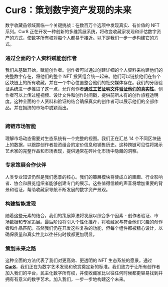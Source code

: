 # Cur8：策划数字资产发现的未来

数字收藏品领域面临一个关键挑战：在数百万个选项中发现真实、有价值的 NFT 系列。Cur8 正在开发一种创新的多维策展系统，将改变收藏家发现和评估数字资产的方式，使数字所有权对每个人都易于接近。以下是我们一步一步构建它的方式。

### 通过全面的个人资料赋能创作者 <a href="#ember55" id="ember55"></a>

我们从基础开始，赋能创作者。创作者可以通过创建详细的个人资料来构建他们的完整数字存在，将他们的整个 NFT 投资组合统一起来。他们可以链接他们在各个区块链上的所有收藏，并在一个中心位置整合他们的社交媒体存在。我们的分级验证系统进一步推进了这一点，允许创作者[**通过工艺证明文件验证他们的真实性**](proof-of-craft-differentiating-art-in-the-age-of-ai.md)。创作者可以上传过程视频、设计文件和创作时间戳，提供前所未有的创作旅程透明度。这种全面的个人资料和验证的结合确保真实的创作者可以展示他们的全部作品，并在拥挤的市场中脱颖而出。

<figure><img src="../../.gitbook/assets/Screenshot 2024-12-12 at 12.58.58.png" alt=""><figcaption></figcaption></figure>

### 跨链市场智能 <a href="#ember57" id="ember57"></a>

理解市场动态需要对生态系统有一个完整的视图。我们正在汇总 14 个不同区块链上的数据，以跟踪创作者投资组合的定价信息和销售历史。这种跨链可见性将揭示艺术家的完整作品和市场表现，提供通常在碎片化市场中隐藏的洞察。

### 专家策展合作伙伴 <a href="#ember59" id="ember59"></a>

人类专业知识仍然是我们愿景的核心。我们的策展模块将使成立的画廊、行业影响者、协会和展览组织者能够创建专门的展示。这些值得信赖的声音将增加重要的背景和验证，帮助收藏家导航不断发展的数字资产景观。

### 构建智能发现 <a href="#ember61" id="ember61"></a>

随着这些元素的结合，我们的策展算法将发展以综合多个因素 - 创作者验证、市场数据和专家策展。最后阶段将引入个性化推荐，将收藏家与符合他们兴趣的创作者和作品匹配。虽然我们仍在开发这些复杂的功能，但每个组件都被精心设计，以确保质量和真实性比以往任何时候都更加明显。

### 策划未来之路 <a href="#ember63" id="ember63"></a>

这种全面的方法代表了我们对更高效、更透明的 NFT 生态系统的愿景。通过 [**Cur8**](https://app.cur8.io/home)，我们正在为数字艺术发现和欣赏奠定新的标准。我们致力于让所有创作者加入我们的平台，民主化数字所有权，并使收藏家比以往任何时候都更容易找到并拥有有意义的数字艺术。加入我们，一步一步地构建这个未来。